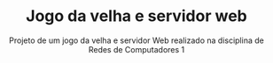 <h1 align="center">Jogo da velha e servidor web</h1>
<p align="center">Projeto de um jogo da velha e servidor Web realizado na disciplina de Redes de Computadores 1</p>

